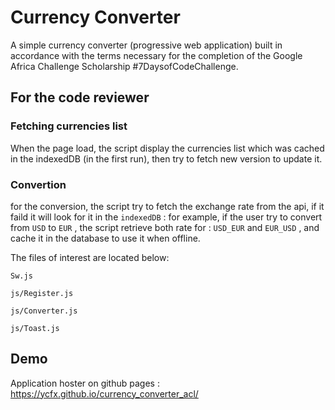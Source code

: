  

# Currency Converter 
A simple currency converter (progressive web application) built in accordance with the terms necessary for the completion of the Google Africa Challenge Scholarship #7DaysofCodeChallenge.

## For the code reviewer

### Fetching currencies list 
When the page load, the script display the currencies list which was cached in the indexedDB (in the first run), then try to fetch new version to update it.

### Convertion
for the conversion, the script try to fetch the exchange rate from the api, if it faild it will look for it in the `indexedDB` :
for example, if the user try to convert from `USD` to `EUR` , the script retrieve both rate for : `USD_EUR` and `EUR_USD` , and cache it in the database to use it when offline.
 

The files of interest are located below:

`Sw.js`

`js/Register.js`

`js/Converter.js`

`js/Toast.js`

## Demo

Application hoster on github pages : https://ycfx.github.io/currency_converter_acl/

